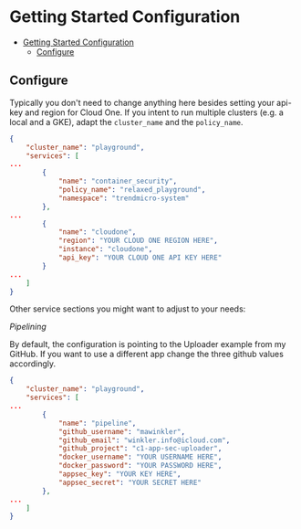 # Getting Started Configuration

- [Getting Started Configuration](#getting-started-configuration)
  - [Configure](#configure)

## Configure

Typically you don't need to change anything here besides setting your api-key and region for Cloud One. If you intent to run multiple clusters (e.g. a local and a GKE), adapt the `cluster_name` and the `policy_name`.

```json
{
    "cluster_name": "playground",
    "services": [
...
        {
            "name": "container_security",
            "policy_name": "relaxed_playground",
            "namespace": "trendmicro-system"
        },
...
        {
            "name": "cloudone",
            "region": "YOUR CLOUD ONE REGION HERE",
            "instance": "cloudone",
            "api_key": "YOUR CLOUD ONE API KEY HERE"
        }
...
    ]
}
```

Other service sections you might want to adjust to your needs:

*Pipelining*

By default, the configuration is pointing to the Uploader example from my GitHub. If you want to use a different app change the three github values accordingly.

```json
{
    "cluster_name": "playground",
    "services": [
...
        {
            "name": "pipeline",
            "github_username": "mawinkler",
            "github_email": "winkler.info@icloud.com",
            "github_project": "c1-app-sec-uploader",
            "docker_username": "YOUR USERNAME HERE",
            "docker_password": "YOUR PASSWORD HERE",
            "appsec_key": "YOUR KEY HERE",
            "appsec_secret": "YOUR SECRET HERE"
        },
...
    ]
}
```
